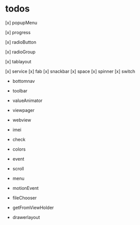 # todos
[x] popupMenu

[x] progress

[x] radioButton

[x] radioGroup

[x] tablayout

[x] service
[x] fab
[x] snackbar
[x] space
[x] spinner
[x] switch
- bottomnav
- toolbar
- valueAnimator
- viewpager
- webview
- imei
- check
- colors
- event
- scroll
- menu
- motionEvent

- fileChooser

- getFromViewHolder
- drawerlayout